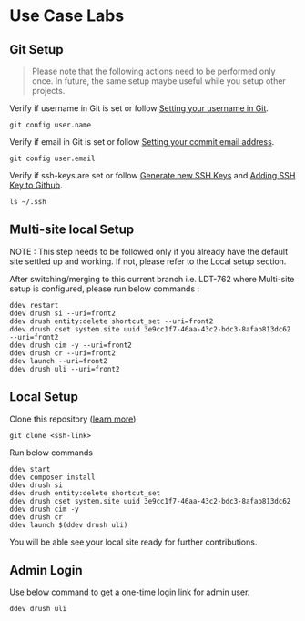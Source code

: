 # Use Case Labs

## Git Setup
> Please note that the following actions need to be performed only once. In future, the same setup maybe useful while you setup other projects.

Verify if username in Git is set or follow [Setting your username in Git](https://docs.github.com/en/get-started/getting-started-with-git/setting-your-username-in-git).
```
git config user.name
```

Verify if email in Git is set or follow [Setting your commit email address](https://docs.github.com/en/account-and-profile/setting-up-and-managing-your-personal-account-on-github/managing-email-preferences/setting-your-commit-email-address#setting-your-commit-email-address-in-git).
```
git config user.email
```

Verify if ssh-keys are set or follow [Generate new SSH Keys](https://docs.github.com/en/authentication/connecting-to-github-with-ssh/generating-a-new-ssh-key-and-adding-it-to-the-ssh-agent) and [Adding SSH Key to Github](https://docs.github.com/en/authentication/connecting-to-github-with-ssh/adding-a-new-ssh-key-to-your-github-account).
```
ls ~/.ssh
```

## Multi-site local Setup
NOTE : This step needs to be followed only if you already have the default site settled up and working. If not, please refer to the Local setup section.

After switching/merging to this current branch i.e. LDT-762 where Multi-site setup is configured, please run below commands :
```
ddev restart
ddev drush si --uri=front2
ddev drush entity:delete shortcut_set --uri=front2
ddev drush cset system.site uuid 3e9cc1f7-46aa-43c2-bdc3-8afab813dc62 --uri=front2
ddev drush cim -y --uri=front2
ddev drush cr --uri=front2
ddev launch --uri=front2
ddev drush uli --uri=front2

```

## Local Setup
Clone this repository ([learn more](https://docs.github.com/en/repositories/creating-and-managing-repositories/cloning-a-repository))

```
git clone <ssh-link>
```

Run below commands
```
ddev start
ddev composer install
ddev drush si
ddev drush entity:delete shortcut_set
ddev drush cset system.site uuid 3e9cc1f7-46aa-43c2-bdc3-8afab813dc62
ddev drush cim -y
ddev drush cr
ddev launch $(ddev drush uli)

```

You will be able see your local site ready for further contributions.

## Admin Login
Use below command to get a one-time login link for admin user.

```
ddev drush uli
```
